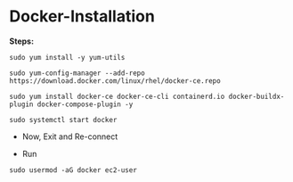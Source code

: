 # Docker-Installation

**Steps:**

```
sudo yum install -y yum-utils
```

```
sudo yum-config-manager --add-repo https://download.docker.com/linux/rhel/docker-ce.repo
```

```
sudo yum install docker-ce docker-ce-cli containerd.io docker-buildx-plugin docker-compose-plugin -y
```
```
sudo systemctl start docker
```

* Now, Exit and Re-connect

* Run 
```
sudo usermod -aG docker ec2-user
```

